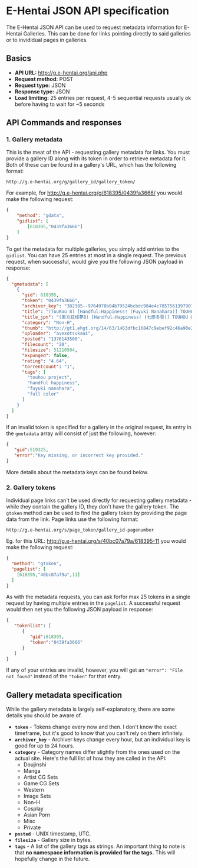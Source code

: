 # E-Hentai JSON API specification

The E-Hentai JSON API can be used to request metadata information for E-Hentai Galleries. This can be done for links pointing directly to said galleries or to invididual pages in galleries.

## Basics

- **API URL:** http://g.e-hentai.org/api.php
- **Request method:** POST
- **Request type:** JSON
- **Response type:** JSON
- **Load limiting:** 25 entries per request, 4-5 sequential requests usually ok before having to wait for ~5 seconds

## API Commands and responses

### 1. Gallery metadata

This is the meat of the API - requesting gallery metadata for links. You must provide a gallery ID along with its token in order to retrieve metadata for it. Both of these can be found in a gallery's URL, which has the following format:

`http://g.e-hentai.org/g/gallery_id/gallery_token/`

For example, for http://g.e-hentai.org/g/618395/0439fa3666/ you would make the following request:

```json
{
    "method": "gdata",
    "gidlist": [
        [618395,"0439fa3666"]
    ]
}
```

To get the metadata for multiple galleries, you simply add entries to the `gidlist`. You can have 25 entries at most in a single request. The previous request, when successful, would give you the following JSON payload in response:

```json
{
  "gmetadata": [
    {
      "gid": 618395,
      "token": "0439fa3666",
      "archiver_key": "382385--9764970b04b79524bcbdc984e4c7857561397907",
      "title": "(TouKou 8) [Handful☆Happiness! (Fuyuki Nanahara)] TOUHOU GUNMANIA A2 (Touhou Project)",
      "title_jpn": "(東方紅楼夢8) [Handful☆Happiness! (七原冬雪)] TOUHOU GUNMANIA A2 (東方Project)",
      "category": "Non-H",
      "thumb": "http://gt1.ehgt.org/14/63/1463dfbc16847c9ebef92c46a90e21ca881b2a12-1729712-4271-6032-jpg_l.jpg",
      "uploader": "avexotsukaai",
      "posted": "1376143500",
      "filecount": "20",
      "filesize": 51210504,
      "expunged": false,
      "rating": "4.64",
      "torrentcount": "1",
      "tags": [
        "touhou project",
        "handful happiness",
        "fuyuki nanahara",
        "full color"
      ]
    }
  ]
}
```

If an invalid token is specified for a gallery in the original request, its entry in the `gmetadata` array will consist of just the following, however:

```json
{
   "gid":519325,
   "error":"Key missing, or incorrect key provided."
}
```

More details about the metadata keys can be found below.


### 2. Gallery tokens

Individual page links can't be used directly for requesting gallery metadata - while they contain the gallery ID, they don't have the gallery token. The `gtoken` method can be used to find the gallery token by providing the page data from the link. Page links use the following format:

`http://g.e-hentai.org/s/page_token/gallery_id-pagenumber`

Eg. for this URL: http://g.e-hentai.org/s/40bc07a79a/618395-11 you would make the following request:

```json
{
  "method": "gtoken",
  "pagelist": [
    [618395,"40bc07a79a",11]
  ]
}
```

As with the metadata requests, you can ask forfor max 25 tokens in a single request by having multiple entries in the `pagelist`. A successful request would then net you the following JSON payload in response:

```json
{
   "tokenlist": [
      {
         "gid":618395,
         "token":"0439fa3666"
      }
   ]
}
```

If any of your entries are invalid, however, you will get an `"error": "File not found"` instead of the `"token"` for that entry.

## Gallery metadata specification

While the gallery metadata is largely self-explanatory, there are some details you should be aware of.

- **`token`** - Tokens change every now and then. I don't know the exact timeframe, but it's good to know that you can't rely on them infinitely.
- **`archiver_key`** - Archiver keys change every hour, but an individual key is good for up to 24 hours.
- **`category`** - Category names differ slightly from the ones used on the actual site. Here's the full list of how they are called in the API:
  * Doujinshi
  * Manga
  * Artist CG Sets
  * Game CG Sets
  * Western
  * Image Sets
  * Non-H
  * Cosplay
  * Asian Porn
  * Misc
  * Private
- **`posted`** - UNIX timestamp, UTC.
- **`filesize`** - Gallery size in bytes.
- **`tags`** - A list of the gallery tags as strings. An important thing to note is that **no namespace information is provided for the tags.** This will hopefully change in the future.